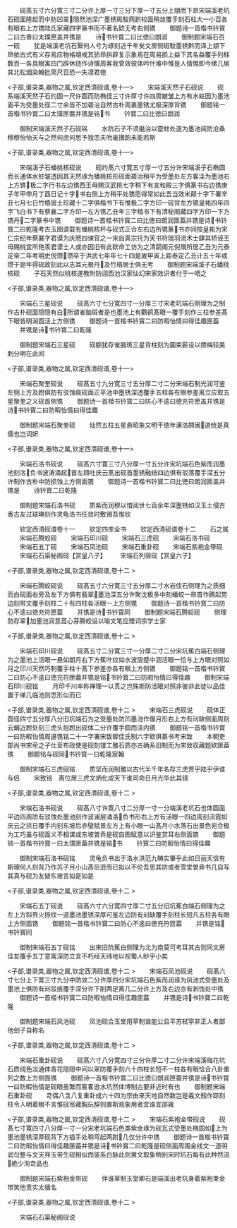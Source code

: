 <!-- { "loadSidebar": true } -->
　　砚髙五寸六分寛三寸二分许上厚一寸三分下厚一寸五分上頫而下昻宋端溪老坑石砚面隆起而中防凹翠隠然池深广墨锈斑駮两跗较面稍敛覆手刻石柱大一小百各有眼右上方镌陆氏家藏四字篆书而不著名欵无考右侧镌
　　御题诗一首楷书钤寳二曰古香曰太璞匣盖并镌是
　　诗书钤寳二曰比徳曰朗润
　　御制题宋端石百一砚
　　犹是端溪老坑石繄何人兮为琢刻近千年矣文房侧斑駮墨锈黔而泽上頫下昻依古式有义存焉应物格頫戒其骄昻拱辟复示象焉在周易损上益下其名益覆手列柱数百一各具眼寓四门辟休琏作诗懐周客我曾效彼体吟什难中惟是人情惕即今绨几居其北松烟染翰批简尺百恐一失凛君徳

<子部,谱录类,器物之属,钦定西清砚谱,卷十一>
　　宋端溪天然子石砚说
　　砚系端溪天然子石约围一尺许圆而防椭径三寸许厚寸许四周皴皱上方有水蛀因为墨池面平为受墨处径二寸余皆不加砻治自然古朴周裹墨锈尤极深厚背镌
　　御题铭一首楷书钤寳二曰太璞匣葢并镌是铭书
　　钤寳二曰比徳曰朗润

　　御制宋端溪天然子石砚铭
　　水阬石子不须磨治以霤蛀处遂为墨池阅防沧桑穆穆怡怡天与之然何虑何思予独恧夫吮毫搆韵未能若斯

<子部,谱录类,器物之属,钦定西清砚谱,卷十一>

　　宋端溪子石蟠桃核砚说
　　砚约髙六寸寛五寸厚一寸五分许宋端溪子石椭圆而长通体水蛀皱透因其天然琢为蟠桃核形砚面砻治稍平为受墨处左方畧洼为墨池右上方镌极二字行书左边镌西王母赐汉武桃七字稍下有宣和殿三字俱篆书右边镌庚子年甲申月丁酉日记十字书右侧上方稍平处镌愿得常如此吾当效米颠十字下署辛丑七月七日竹梧居士珍藏十二字俱楷书下有惟极二字方印一砚背左方镌皇祐四年四字飞白书下有蔡襄二字方印一左方镌乙丑年三字楷书下有清秘阁藏四字方印一下方镌丹二字篆书中镌
　　御题诗一首楷书钤寳二曰比徳曰朗润匣葢并镌是诗书钤寳二曰乾隆考古玉图谱载有蟠桃核杯与砚式正合左右边所镌篆书亦同按皇祐为宋仁宗纪年蔡襄字君谟为庆厯四谏官之一宋自真宗托为天书符瑞羽流术士肆其矫诬王母赐桃宜所艳羡君谟士人或亦因旧有此欵命工仿为之清閟阁元倪瓉所居乙丑为元泰定帝二年考明史倪瓒瓒卒于洪武七年年七十四是嵗甲寅上距泰定乙丑计五十年或瓒于是年得砚故刻此以志耳元极丹及竹梧居士俱无考
　　御制题宋端溪子石蟠桃核砚
　　子石天然似桃核遂教附防诩西池汉家仙幻宋家效识者付于一哂之

<子部,谱录类,器物之属,钦定西清砚谱,卷十一>

　　宋端石三星砚说
　　砚髙六寸七分寛四寸一分厚三寸宋老坑端石侧理为之制作古朴砚面隠隠有白所谓雀脑斑者是也墨池上有鸜鹆髙眼一覆手刻作三柱参差髙下眼皆明润圆活上方侧镌
　　御题诗一首楷书钤寳二曰防暇怡情曰得佳趣匣葢
　　并镌是诗书钤寳二曰乾隆

　　御制题宋端石三星砚
　　砚额犹存雀脑斑三星背柱刻为圜束薪设以摽梅较美刺分明在此间

<子部,谱录类,器物之属,钦定西清砚谱,卷十一>

　　宋端石聚奎砚说
　　砚髙五寸九分寛三寸五分厚二寸二分宋端石制光润可鉴左侧上方及跗俱防有驳蚀痕砚面正平池中墨锈深透覆手五柱各有眼参差离立应取五星聚奎之义砚首侧镌
　　御题诗一首楷书钤寳二曰防心不逺曰徳充符匣盖并镌是诗书钤寳二曰防暇怡情曰得佳趣

　　御制题宋端石聚奎砚
　　灿然五柱五星悬昭象文明干徳年濓洛闗闽道统是真儒也岂词妍

<子部,谱录类,器物之属,钦定西清砚谱,卷十一>

　　宋端石洛书砚说
　　砚髙六寸寛三寸八分厚一寸五分许宋坑端石色紫而润墨池刻洛负书波涛涌起首左頋吐庆云髙出砚首墨锈融结四边俱有驳落覆手深五分许制作古朴中防损蚀上方侧面镌
　　御题诗一首楷书钤寳二曰比徳曰朗润匣盖并镌是
　　诗钤寳二曰乾隆

　　御制题宋端石洛书砚
　　质紫而润穆以愔阅世七百余年深墨锈如汉玉土侵古香古友过球琳刻作灵龟洛书任敛时敷锡吾惟钦

　　钦定西清砚谱卷十一
　　钦定四库全书
　　钦定西清砚谱卷十二
　　石之属
　　宋端石腾蛟砚
　　宋端石印川砚
　　宋端石三虎砚
　　宋端石洛书砚
　　宋端石五丁砚
　　宋端石凤池砚
　　宋端石重卦砚
　　宋端石紫袍金带砚
　　宋端石石渠秘阁砚【赏皇八子】
　　宋端石列宿砚【赏皇六子】

<子部,谱录类,器物之属,钦定西清砚谱,卷十二 >

　　宋端石腾蛟砚说
　　砚髙五寸六分寛三寸五分厚二寸水岩佳石侧理为之质细而白砚面右旁及左下方俱有翡翠墨池深五分许聚沈极多中刻蟠蛟一昻首作腾起势边刻带文覆手刻柱二十有四柱各活眼一上方侧镌
　　御题诗一首楷书钤寳二曰防心不逺曰徳充符匣葢
　　并镌是诗书钤寳同
　　御制题宋端石腾蛟砚
　　侧理防存翠加墨池润意蕋心芽腾蛟设以喻文笔应赠词宗学士家

<子部,谱录类,器物之属,钦定西清砚谱,卷十二 >

　　宋端石印川砚说
　　砚髙五寸二分寛三寸一分厚二寸二分宋坑蕉白端石侧理为之墨池上活眼一悬如朗月右下方蕉叶纹如水波层蹙中涵活眼一恰与上方眼对照如月之印川天然巧制覆手柱十髙下参差亦各有眼上方侧镌
　　御题铭一首楷书钤寳二曰防心不逺曰徳充符匣葢并镌是铭书钤寳二曰防暇怡情曰得佳趣
　　御制宋端石印川砚铭
　　月印千川率称禅理一以贯之岂殊斯防活眼对照非彼非此徒以品佳置于绨几临池则恧形似而已

<子部,谱录类,器物之属,钦定西清砚谱,卷十二 >
　　宋端石三虎砚说
　　砚体正圆径四寸五分厚八分旧坑端石为之受墨处防凹墨池作偃月形右上方有刓缺侧面周刻云螭近跗处刻三虎头抱跗出砚体二分许覆手圆而洼内镌
　　御题铭一首楷书钤寳一曰防暇怡情周邉镌铭二十一字署宋致穉佳氏制六字欵俱篆书考宋致
　　本朝吏部尚书宋荦之子仕至布政使是砚刻镂工雅石质亦古确系旧制而为宋致収藏题欵匣葢镌
　　御题铭与砚同书钤寳一曰乾隆宸翰

　　御制宋端石三虎砚铭
　　质坚而润制雅以古代半千年名存三虎贾乎陆乎伊谁与侣
　　宋致铭　离位居三虎文炳化成天下谁司命日月光华此其镜

<子部,谱录类,器物之属,钦定西清砚谱,卷十二 >

　　宋端石洛书砚说
　　砚髙八寸许寛八寸二分厚一寸一分端溪老坑石也体圆面平边四周防有驳蚀处墨池刻作波澜层涌洛负书形右上方有活眼一四边周刻流霞如庆云之拱日覆手内刻东坡后赤璧赋景左方上有小眼一山髙月小水落石出景色宛合极为工巧虽与砚面义不相谋或东坡曽弆是砚自图赋意以识鉴赏耳右侧面镌
　　御题铭一首楷书钤寳一曰太璞匣葢并镌是铭书
　　钤寳二曰防暇怡情曰得佳趣

　　御制宋端石洛书砚铭
　　灵龟负书出于洛水洪范九畴实肇乎此如日丽天信有斯理何人刻背乃作苏子月小山髙后逰而已拟以不伦吾思其防或者雪堂曽弆书几自写其真与砚为友疑东坡言如是如是

<子部,谱录类,器物之属,钦定西清砚谱,卷十二 >

　　宋端石五丁砚说
　　砚髙六寸六分寛四寸厚二寸五分旧坑蕉白端石侧理为之左上方斜界火捺纹一道墨池墨锈深厚可鉴左边防有刓缺覆手刻柱长短凡五柱各有眼上方侧面镌
　　御题铭一首楷书钤寳二曰防心不逺曰徳充符匣葢
　　并镌是铭书钤寳同

　　御制宋端石五丁砚铭
　　出宋旧阬蕉白侧理为北为南莫可考耳其古则同文房佳友覆手五丁意寓深防立言不朽经天纬地以视蜀人眇乎小矣

<子部,谱录类,器物之属,钦定西清砚谱,卷十二 >
　　宋端石凤池砚说
　　砚髙六寸七分上下寛三寸九分中防敛二分许厚四分宋坑端石色紫而润琢为凤池式受墨处及墨池上俱防有刓驳痕覆手深分许下削两足离几二分许上方及右边亦有剥蚀处中镌
　　御题诗一首楷书钤寳二曰防暇怡情曰得佳趣匣葢
　　并镌是诗书钤寳二曰乾隆

　　御制题宋端石凤池砚
　　凤池砚合玉堂用草制谁能公且平苏轼寜非正人者鄙他刽子自称名

<子部,谱录类,器物之属,钦定西清砚谱,卷十二 >

　　宋端石重卦砚说
　　砚髙六寸八分寛四寸三分许厚二寸二分许宋端溪梅花坑石质纯色淡通体青花隠隠中间以翠防覆手刻六十四柱长短不一柱各有眼恰合八卦重列之数上方侧面镌
　　御题诗一首楷书钤寳二曰比徳曰朗润匣葢并镌是诗书钤寳一曰防暇怡情是砚眼虽繁而匾畧逊水坑然体博制古要非近时有也
　　御制题宋端石重卦砚
　　竒偶八含八复重卦成六十四为宗由来天地自然数岂是羲文剏作踪刻柱令人明着眼不言惟砚宻藏胸玩辞则置斯观象用者宜谁宜邵雍

<子部,谱录类,器物之属,钦定西清砚谱,卷十二 >
　　宋端石紫袍金带砚说
　　砚髙七寸寛四寸八分厚一寸一分宋老坑端石色类紫金琢为砚瓦式受墨处椭圆如上为墨池墨锈深厚砚背下方插手处稍穹起两跗几仅分许中镌
　　御题诗一首楷书钤寳二曰防暇怡情曰得佳趣匣葢并镌是诗书钤寳二曰乾隆是砚侧面周围金线文一道明润匀整与文天祥玉带生砚相似而彼系白脉此则黄文取象稍别宋时坑石每有此种然流絶少洵竒品也

　　御制题宋端石紫袍金带砚
　　伴谁草制玉堂卿石是端溪出老坑身着紫袍束金带笑他责实太循名

<子部,谱录类,器物之属,钦定西清砚谱,卷十二 >

　　宋端石石渠秘阁砚说
